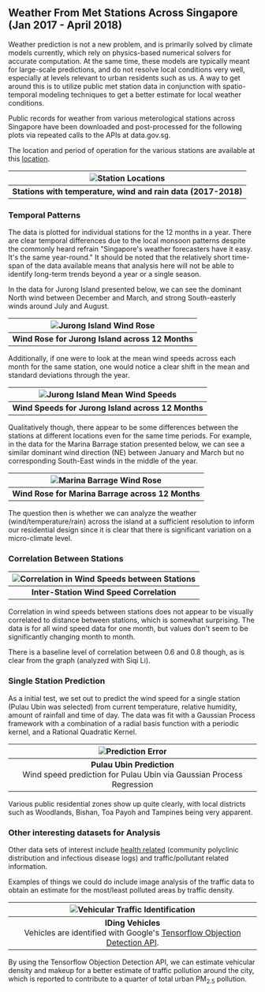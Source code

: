 ## Weather From Met Stations Across Singapore (Jan 2017 - April 2018) 

Weather prediction is not a new problem, and is primarily solved by climate models currently, which rely on physics-based numerical solvers for accurate computation. At the same time, these models are typically meant for large-scale predictions, and do not resolve local conditions very well, especially at levels relevant to urban residents such as us. A way to get around this is to utilize public met station data in conjunction with spatio-temporal modeling techniques to get a better estimate for local weather conditions.

Public records for weather from various meterological stations across Singapore have been downloaded and post-processed for the following plots via repeated calls to the APIs at data.gov.sg. 

The location and period of operation for the various stations are available at this [location](http://www.weather.gov.sg/wp-content/uploads/2016/12/Station_Records.pdf "MSS Station Location").

| ![Station Locations](https://raw.githubusercontent.com/ooichinchun/Weather/master/Stn_Location.png "Station Locations") | 
|:--:| 
| **Stations with temperature, wind and rain data (2017-2018)** |

### Temporal Patterns

The data is plotted for individual stations for the 12 months in a year. There are clear temporal differences due to the local monsoon patterns despite the commonly heard refrain "Singapore's weather forecasters have it easy. It's the same year-round." It should be noted that the relatively short time-span of the data available means that analysis here will not be able to identify long-term trends beyond a year or a single season.

In the data for Jurong Island presented below, we can see the dominant North wind between December and March, and strong South-easterly winds around July and August.

| ![Jurong Island Wind Rose](https://raw.githubusercontent.com/ooichinchun/Weather/master/JI_12Months.png "Jurong Island Wind Rose") | 
|:--:| 
| **Wind Rose for Jurong Island across 12 Months** |

Additionally, if one were to look at the mean wind speeds across each month for the same station, one would notice a clear shift in the mean and standard deviations through the year.

| ![Jurong Island Mean Wind Speeds](https://raw.githubusercontent.com/ooichinchun/Weather/master/JI_Barplot_12Months.png "Jurong Island Mean Wind Speeds") | 
|:--:| 
| **Wind Speeds for Jurong Island across 12 Months** |

Qualitatively though, there appear to be some differences between the stations at different locations even for the same time periods. For example, in the data for the Marina Barrage station presented below, we can see a similar dominant wind direction (NE) between January and March but no corresponding South-East winds in the middle of the year. 

| ![Marina Barrage Wind Rose](https://raw.githubusercontent.com/ooichinchun/Weather/master/MarinaBarrage_12Mths.png "Marina Barrage Wind Rose") | 
|:--:| 
| **Wind Rose for Marina Barrage across 12 Months** |

The question then is whether we can analyze the weather (wind/temperature/rain) across the island at a sufficient resolution to inform our residential design since it is clear that there is significant variation on a micro-climate level.

### Correlation Between Stations

| ![Correlation in Wind Speeds between Stations](https://raw.githubusercontent.com/ooichinchun/Weather/master/ns_correlation.png "Inter-Station Wind Speed Correlation") | 
|:--:| 
| **Inter-Station Wind Speed Correlation** |

Correlation in wind speeds between stations does not appear to be visually correlated to distance between stations, which is somewhat surprising. The data is for all wind speed data for one month, but values don't seem to be significantly changing month to month.

There is a baseline level of correlation between 0.6 and 0.8 though, as is clear from the graph (analyzed with Siqi Li).

### Single Station Prediction

As a initial test, we set out to predict the wind speed for a single station (Pulau Ubin was selected) from current temperature, relative humidity, amount of rainfall and time of day. The data was fit with a Gaussian Process framework with a combination of a radial basis function with a periodic kernel, and a Rational Quadratic Kernel.

| ![Prediction Error](https://raw.githubusercontent.com/ooichinchun/Weather/master/S106_Gpy.png "Pulau Ubin Prediction") | 
|:--:| 
| **Pulau Ubin Prediction** <br/> Wind speed prediction for Pulau Ubin via Gaussian Process Regression |

Various public residential zones show up quite clearly, with local districts such as Woodlands, Bishan, Toa Payoh and Tampines being very apparent.

### Other interesting datasets for Analysis

Other data sets of interest include [health related](http://www.hospitals.sg/polyclinics "Polyclinic Locations") (community polyclinic distribution and infectious disease logs) and traffic/pollutant related information.

Examples of things we could do include image analysis of the traffic data to obtain an estimate for the most/least polluted areas by traffic density.

| ![Vehicular Traffic Identification](https://raw.githubusercontent.com/ooichinchun/Weather/master/image6.png "Vehicle ID") | 
|:--:| 
| **IDing Vehicles** <br/> Vehicles are identified with Google's [Tensorflow Objection Detection API](https://github.com/tensorflow/models/tree/master/research/object_detection "Object Detection API"). |

By using the Tensorflow Objection Detection API, we can estimate vehicular density and makeup for a  better estimate of traffic pollution around the city, which is reported to contribute to a quarter of total urban PM<sub>2.5</sub> pollution.
